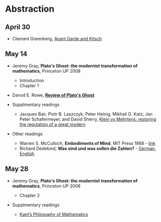 # Abstraction 

## April 30

- Clemant Greenberg, [Avant Garde and Kitsch](http://sites.uci.edu/form/files/2015/01/Greenberg-Clement-Avant-Garde-and-Kitsch-copy.pdf)

## May 14

- Jeremy Gray, **Plato's Ghost: the modernist transformation of mathematics**, Princeton UP 2008
    - Introduction 
    - Chapter 1

- Davod E. Rowe, [**Review of Plato's Ghost**](https://www.ams.org/journals/bull/2013-50-03/S0273-0979-2012-01403-9/S0273-0979-2012-01403-9.pdf)

- Supplmentary readings
    - Jacques Bair, Piotr B. Laszczyk, Peter Heinig, Mikhail G. Katz, Jan Peter Schafermeyer, and David Sherry, [Klein vs Mehrtens: restoring the reputation of a great modern](https://arxiv.org/pdf/1803.02193.pdf)

- Other readings
    - Warren S. McCulloch, **Embodiments of Mind**, MIT Press 1988 - [link](https://mitpress.mit.edu/books/embodiments-mind)
    - Richard Dedekind, **Was sind und was sollen die Zahlen?** - [German](http://www.opera-platonis.de/dedekind/Dedekind_Was_sind_2.pdf), [English](https://www.gutenberg.org/files/21016/21016-pdf.pdf)

## May 28

- Jeremy Gray, **Plato's Ghost: the modernist transformation of mathematics**, Princeton UP 2008
    - Chapter 2

- Supplmentary readings
    - [Kant’s Philosophy of Mathematics](https://plato.stanford.edu/entries/kant-mathematics/)
